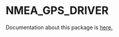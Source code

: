 # NMEA_GPS_DRIVER

Documentation about this package is [here.](https://ouxt-polaris.github.io/nmea_gps_driver)